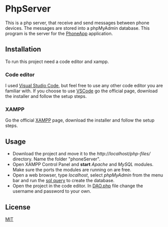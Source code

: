 # PhpServer

This is a php server, that receive and send messages between phone devices. The messages are stored into a phpMyAdmin database. This program is the server for the [PhoneApp](https://github.com/amalia-angela/PhoneApp) application.


## Installation
To run this project need a code editor and xampp.
### Code editor
I used [Visual Studio Code](https://code.visualstudio.com/), but feel free to use any other code editor you are familiar with. If you choose to use [VSCode](https://code.visualstudio.com/) go the official page, download the installer and follow the setup steps.

### XAMPP
Go the official [XAMPP](https://www.apachefriends.org/) page, download the installer and follow the setup steps.

## Usage

- Download the project and move it to the *http://localhost/php-files/* directory. Name the folder "phoneServer".
- Open XAMPP Control Panel and **start** *Apache* and *MySQL* modules. Make sure the ports the modules are running on are free.
- Open a web browser, type *localhost*, select *phpMyAdmin* from the menu bar and run the [sql query](https://github.com/amalia-angela/PhpServer/blob/main/SqlScript/messages.sql) to create the database.
- Open the project in the code editor. In [DAO.php](https://github.com/amalia-angela/PhpServer/blob/main/DAO.php) file change the username and password to your own.

## License

[MIT](https://choosealicense.com/licenses/mit/)

